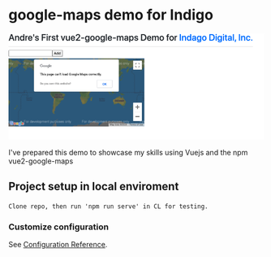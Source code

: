 # google-maps demo for Indigo

<img src="./src/assets/indago_demo.png">

I've prepared this demo to showcase my skills using Vuejs and the npm vue2-google-maps

## Project setup in local enviroment
```
Clone repo, then run 'npm run serve' in CL for testing. 

```

### Customize configuration
See [Configuration Reference](https://cli.vuejs.org/config/).
